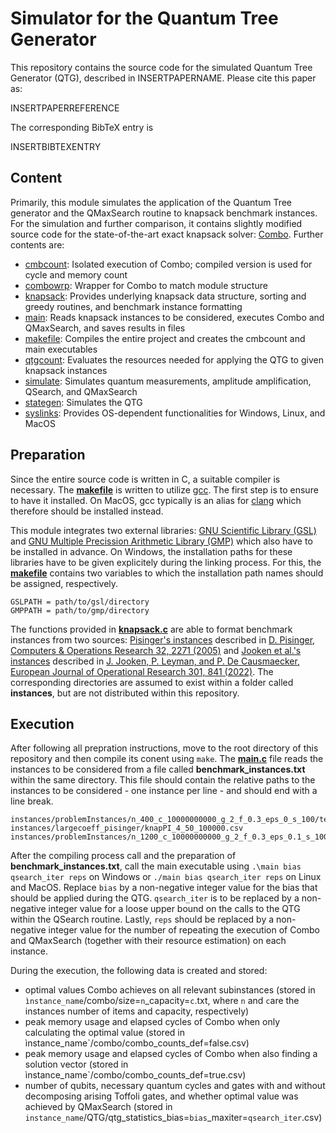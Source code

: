 # Simulator for the Quantum Tree Generator

This repository contains the source code for the simulated Quantum Tree Generator (QTG), described in INSERTPAPERNAME. Please cite this paper as:

INSERTPAPERREFERENCE

The corresponding BibTeX entry is 

INSERTBIBTEXENTRY

## Content

Primarily, this module simulates the application of the Quantum Tree generator and the QMaxSearch routine to knapsack benchmark instances. For the simulation and further comparison, it contains slightly modified source code for the state-of-the-art exact knapsack solver: [Combo](http://hjemmesider.diku.dk/~pisinger/codes.html).
Further contents are:
- [cmbcount](cmbcount.c): Isolated execution of Combo; compiled version is used for cycle and memory count
- [combowrp](src/combowrp.c): Wrapper for Combo to match module structure
- [knapsack](src/knapsack.c): Provides underlying knapsack data structure, sorting and greedy routines, and benchmark instance formatting
- [main](main.c): Reads knapsack instances to be considered, executes Combo and QMaxSearch, and saves results in files
- [makefile](makefile): Compiles the entire project and creates the cmbcount and main executables
- [qtgcount](src/qtgcount.c): Evaluates the resources needed for applying the QTG to given knapsack instances
- [simulate](src/simulate.c): Simulates quantum measurements, amplitude amplification, QSearch, and QMaxSearch
- [stategen](src/stategen.c): Simulates the QTG
- [syslinks](src/syslinks.c): Provides OS-dependent functionalities for Windows, Linux, and MacOS

## Preparation

Since the entire source code is written in C, a suitable compiler is necessary. The [**makefile**](makefile) is written to utilize [gcc](https://gcc.gnu.org). The first step is to ensure to have it installed. On MacOS, gcc typically is an alias for [clang](https://clang.llvm.org) which therefore should be installed instead.

This module integrates two external libraries: [GNU Scientific Library (GSL)](https://www.gnu.org/software/gsl/) and [GNU Multiple Precission Arithmetic Library (GMP)](https://gmplib.org) which also have to be installed in advance. On Windows, the installation paths for these libraries have to be given explicitely during the linking process. For this, the [**makefile**](makefile) contains two variables to which the installation path names should be assigned, respectively.

```
GSLPATH = path/to/gsl/directory
GMPPATH = path/to/gmp/directory
```

The functions provided in [**knapsack.c**](src/knapsack.c) are able to format benchmark instances from two sources: [Pisinger's instances](http://hjemmesider.diku.dk/~pisinger/codes.html) described in [D. Pisinger, Computers & Operations Research 32, 2271 (2005)](https://doi.org/10.1016/j.cor.2004.03.002) and [Jooken et al.'s instances](https://github.com/JorikJooken/knapsackProblemInstances) described in [J. Jooken, P. Leyman, and P. De Causmaecker, European Journal of Operational Research 301, 841 (2022)](https://doi.org/10.1016/j.ejor.2021.12.009). The corresponding directories are assumed to exist within a folder called **instances**, but are not distributed within this repository.

## Execution

After following all prepration instructions, move to the root directory of this repository and then compile its conent using `make`. The [**main.c**](main.c) file reads the instances to be considered from a file called **benchmark_instances.txt** within the same directory. This file should contain the relative paths to the instances to be considered - one instance per line - and should end with a line break.

```
instances/problemInstances/n_400_c_10000000000_g_2_f_0.3_eps_0_s_100/test.in
instances/largecoeff_pisinger/knapPI_4_50_100000.csv
instances/problemInstances/n_1200_c_10000000000_g_2_f_0.3_eps_0.1_s_100/test.in

```

After the compiling process call and the preparation of **benchmark_instances.txt**, call the main executable using `.\main bias qsearch_iter reps` on Windows or `./main bias qsearch_iter reps` on Linux and MacOS. Replace `bias` by a non-negative integer value for the bias that should be applied during the QTG. `qsearch_iter` is to be replaced by a non-negative integer value for a loose upper bound on the calls to the QTG within the QSearch routine. Lastly, `reps` should be replaced by a non-negative integer value for the number of repeating the execution of Combo and QMaxSearch (together with their resource estimation) on each instance.

During the execution, the following data is created and stored:
- optimal values Combo achieves on all relevant subinstances (stored in `ìnstance_name`/combo/size=`n`_capacity=`c`.txt, where `n` and `c`are the instances number of items and capacity, respectively)
- peak memory usage and elapsed cycles of Combo when only calculating the optimal value (stored in ìnstance_name`/combo/combo_counts_def=false.csv)
- peak memory usage and elapsed cycles of Combo when also finding a solution vector (stored in ìnstance_name`/combo/combo_counts_def=true.csv)
- number of qubits, necessary quantum cycles and gates with and without decomposing arising Toffoli gates, and whether optimal value was achieved by QMaxSearch (stored in `instance_name`/QTG/qtg_statistics_bias=`bias`_maxiter=`qsearch_iter`.csv)
